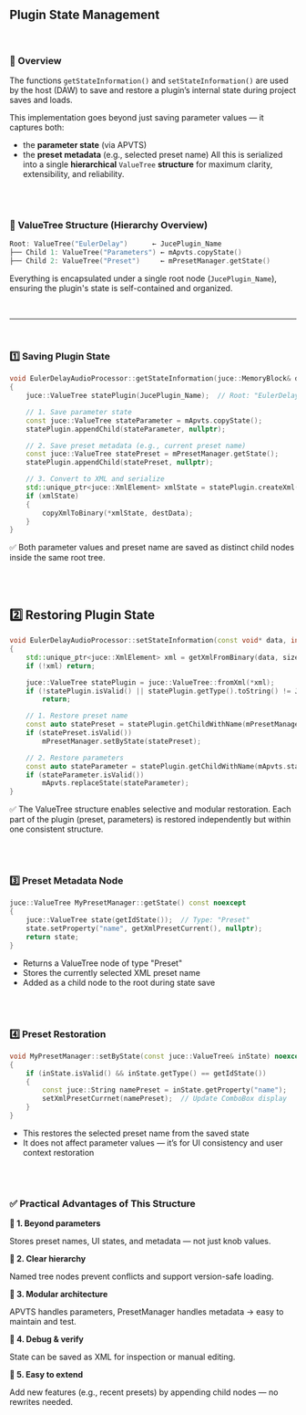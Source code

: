 ## Plugin State Management

<br>

### **📌 Overview**

The functions ```getStateInformation()``` and ```setStateInformation()``` are used by the host (DAW)
to save and restore a plugin’s internal state during project saves and loads.

This implementation goes beyond just saving parameter values — it captures both:

- the **parameter state** (via APVTS)
- the **preset metadata** (e.g., selected preset name)
All this is serialized into a single **hierarchical** ```ValueTree``` **structure** for maximum clarity, extensibility, and reliability.

<br>
<br>

### 🌳 ValueTree Structure (Hierarchy Overview)

~~~cpp
Root: ValueTree("EulerDelay")      ← JucePlugin_Name
├── Child 1: ValueTree("Parameters") ← mApvts.copyState()
├── Child 2: ValueTree("Preset")     ← mPresetManager.getState()
~~~

Everything is encapsulated under a single root node (```JucePlugin_Name```),
ensuring the plugin's state is self-contained and organized.

<br>

-----

<br>

### 1️⃣ Saving Plugin State

~~~cpp
void EulerDelayAudioProcessor::getStateInformation(juce::MemoryBlock& destData)
{
    juce::ValueTree statePlugin(JucePlugin_Name);  // Root: "EulerDelay"

    // 1. Save parameter state
    const juce::ValueTree stateParameter = mApvts.copyState();
    statePlugin.appendChild(stateParameter, nullptr);

    // 2. Save preset metadata (e.g., current preset name)
    const juce::ValueTree statePreset = mPresetManager.getState();
    statePlugin.appendChild(statePreset, nullptr);

    // 3. Convert to XML and serialize
    std::unique_ptr<juce::XmlElement> xmlState = statePlugin.createXml();
    if (xmlState)
    {
        copyXmlToBinary(*xmlState, destData);
    }
}
~~~

✅ Both parameter values and preset name are saved as distinct child nodes inside the same root tree.


<br>
<br>

## 2️⃣ Restoring Plugin State

~~~cpp
void EulerDelayAudioProcessor::setStateInformation(const void* data, int sizeInBytes)
{
    std::unique_ptr<juce::XmlElement> xml = getXmlFromBinary(data, sizeInBytes);
    if (!xml) return;

    juce::ValueTree statePlugin = juce::ValueTree::fromXml(*xml);
    if (!statePlugin.isValid() || statePlugin.getType().toString() != JucePlugin_Name)
        return;

    // 1. Restore preset name
    const auto statePreset = statePlugin.getChildWithName(mPresetManager.getIdState());
    if (statePreset.isValid())
        mPresetManager.setByState(statePreset);

    // 2. Restore parameters
    const auto stateParameter = statePlugin.getChildWithName(mApvts.state.getType());
    if (stateParameter.isValid())
        mApvts.replaceState(stateParameter);
}
~~~

✅ The ValueTree structure enables selective and modular restoration.
Each part of the plugin (preset, parameters) is restored independently but within one consistent structure.


<br>
<br>

### 3️⃣ Preset Metadata Node

~~~cpp
juce::ValueTree MyPresetManager::getState() const noexcept
{
    juce::ValueTree state(getIdState());  // Type: "Preset"
    state.setProperty("name", getXmlPresetCurrent(), nullptr);
    return state;
}
~~~

- Returns a ValueTree node of type "Preset"
- Stores the currently selected XML preset name
- Added as a child node to the root during state save

<br>
<br>

### 4️⃣ Preset Restoration

~~~cpp
void MyPresetManager::setByState(const juce::ValueTree& inState) noexcept
{
    if (inState.isValid() && inState.getType() == getIdState())
    {
        const juce::String namePreset = inState.getProperty("name");
        setXmlPresetCurrnet(namePreset);  // Update ComboBox display
    }
}
~~~

- This restores the selected preset name from the saved state
- It does not affect parameter values — it’s for UI consistency and user context restoration

<br>
<br>

### ✅ Practical Advantages of This Structure

**🔹 1. Beyond parameters**

Stores preset names, UI states, and metadata — not just knob values.

**🔹 2. Clear hierarchy**

Named tree nodes prevent conflicts and support version-safe loading.

**🔹 3. Modular architecture**

APVTS handles parameters, PresetManager handles metadata → easy to maintain and test.

**🔹 4. Debug & verify**

State can be saved as XML for inspection or manual editing.

**🔹 5. Easy to extend**

Add new features (e.g., recent presets) by appending child nodes — no rewrites needed.
